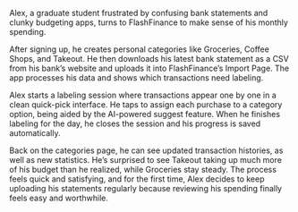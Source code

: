 Alex, a graduate student frustrated by confusing bank statements and clunky budgeting apps, turns to FlashFinance to make sense of his monthly spending.

After signing up, he creates personal categories like Groceries, Coffee Shops, and Takeout. He then downloads his latest bank statement as a CSV from his bank’s website and uploads it into FlashFinance’s Import Page. The app processes his data and shows which transactions need labeling.

Alex starts a labeling session where transactions appear one by one in a clean quick-pick interface. He taps to assign each purchase to a category option, being aided by the AI-powered suggest feature. When he finishes labeling for the day, he closes the session and his progress is saved automatically.

Back on the categories page, he can see updated transaction histories, as well as new statistics. He’s surprised to see Takeout taking up much more of his budget than he realized, while Groceries stay steady. The process feels quick and satisfying, and for the first time, Alex decides to keep uploading his statements regularly because reviewing his spending finally feels easy and worthwhile.
